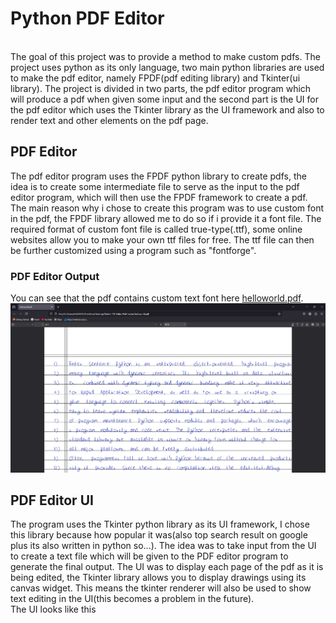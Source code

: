 <h1>Python PDF Editor</h1>
<br>
The goal of this project was to provide a method to make custom pdfs. The project uses python as its only language, two main python libraries are used to make the pdf editor, namely FPDF(pdf editing library) and Tkinter(ui library). The project is divided in two parts, the pdf editor program which will produce a pdf when given some input and the second part is the UI for the pdf editor which uses the Tkinter library as the UI framework and also to render text and other elements on the pdf page.
<br>
<h2>PDF Editor</h2>
The pdf editor program uses the FPDF python library to create pdfs, the idea is to create some intermediate file to serve as the input to the pdf editor program, which will then use the FPDF framework to create a pdf. The main reason why i chose to create this program was to use custom font in the pdf, the FPDF library allowed me to do so if i provide it a font file. The required format of custom font file is called true-type(.ttf), some online websites allow you to make your own ttf files for free. The ttf file can then be further customized using a program such as "fontforge".
<h3>PDF Editor Output</h3>
You can see that the pdf contains custom text font here <a href="/PdfCreator/helloworld.pdf">helloworld.pdf</a>.
<img src="/PdfCreator/pdfeditor_output.png" >
<br>
<h2>PDF Editor UI</h2>
The program uses the Tkinter python library as its UI framework, I chose this library because how popular it was(also top search result on google plus its also written in python so...). The idea was to take input from the UI to create a text file which will be given to the PDF editor program to generate the final output. The UI was to display each page of the pdf as it is being edited, the Tkinter library allows you to display drawings using its canvas widget. This means the tkinter renderer will also be used to show text editing in the UI(this becomes a problem in the future).
<br>
The UI looks like this
 

